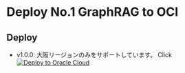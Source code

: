 # Deploy No.1 GraphRAG to OCI

## Deploy

- v1.0.0: 大阪リージョンのみをサポートしています。
Click [![Deploy to Oracle Cloud](https://oci-resourcemanager-plugin.plugins.oci.oraclecloud.com/latest/deploy-to-oracle-cloud.svg)](https://cloud.oracle.com/resourcemanager/stacks/create?region=ap-osaka-1&zipUrl=https://github.com/engchina/No.1-GraphRAG-Deploy/releases/download/v1.0.3/v1.0.0.zip)
